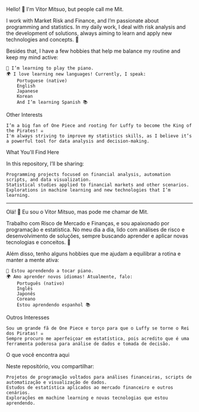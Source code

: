 Hello! 👋 I'm Vitor Mitsuo, but people call me Mit.

I work with Market Risk and Finance, and I’m passionate about programming and statistics. In my daily work, I deal with risk analysis and the development of solutions, always aiming to learn and apply new technologies and concepts. 🌱

Besides that, I have a few hobbies that help me balance my routine and keep my mind active:

    🎹 I’m learning to play the piano.
    🌍 I love learning new languages! Currently, I speak:
        Portuguese (native)
        English
        Japanese
        Korean
        And I’m learning Spanish 📚

Other Interests

    I’m a big fan of One Piece and rooting for Luffy to become the King of the Pirates! ☠️
    I'm always striving to improve my statistics skills, as I believe it’s a powerful tool for data analysis and decision-making.

What You'll Find Here

In this repository, I’ll be sharing:

    Programming projects focused on financial analysis, automation scripts, and data visualization.
    Statistical studies applied to financial markets and other scenarios.
    Explorations in machine learning and new technologies that I’m learning.

_____________________________________________________________________________________________________________________________________________________________________________
Olá! 👋 Eu sou o Vitor Mitsuo, mas pode me chamar de Mit.

Trabalho com Risco de Mercado e Finanças, e sou apaixonado por programação e estatística. No meu dia a dia, lido com análises de risco e desenvolvimento de soluções, sempre buscando aprender e aplicar novas tecnologias e conceitos. 🌱

Além disso, tenho alguns hobbies que me ajudam a equilibrar a rotina e manter a mente ativa:

    🎹 Estou aprendendo a tocar piano.
    🌍 Amo aprender novos idiomas! Atualmente, falo:
        Português (nativo)
        Inglês
        Japonês
        Coreano
        Estou aprendendo espanhol 📚

Outros Interesses

    Sou um grande fã de One Piece e torço para que o Luffy se torne o Rei dos Piratas! ☠️
    Sempre procuro me aperfeiçoar em estatística, pois acredito que é uma ferramenta poderosa para análise de dados e tomada de decisão.

O que você encontra aqui

Neste repositório, vou compartilhar:

    Projetos de programação voltados para análises financeiras, scripts de automatização e visualização de dados.
    Estudos de estatística aplicados ao mercado financeiro e outros cenários.
    Explorações em machine learning e novas tecnologias que estou aprendendo.
